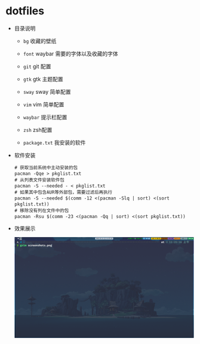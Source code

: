 # dotfiles

* 目录说明

    - `bg` 收藏的壁纸

    - `font` waybar 需要的字体以及收藏的字体

    - `git` git 配置

    - `gtk` gtk 主题配置 

    - `sway` sway 简单配置

    - `vim` vim 简单配置 

    - `waybar` 提示栏配置 

    - `zsh` zsh配置 

    - `package.txt` 我安装的软件

* 软件安装

    ```shell
    # 获取当前系统中主动安装的包
    pacman -Qqe > pkglist.txt
    # 从列表文件安装软件包
    pacman -S --needed - < pkglist.txt
    # 如果其中包含AUR等外部包，需要过滤后再执行
    pacman -S --needed $(comm -12 <(pacman -Slq | sort) <(sort pkglist.txt))
    # 移除没有列在文件中的包
    pacman -Rsu $(comm -23 <(pacman -Qq | sort) <(sort pkglist.txt))
    ```

* 效果展示

    ![](.img/screenshots.png)
